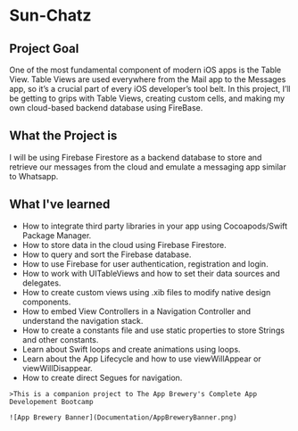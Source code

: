 # Sun-Chatz

## Project Goal

One of the most fundamental component of modern iOS apps is the Table View. Table Views are used everywhere from the Mail app to the Messages app, so it’s a crucial part of every iOS developer’s tool belt. In this project, I’ll be getting to grips with Table Views, creating custom cells, and making my own cloud-based backend database using FireBase.

## What the Project is

I will be using Firebase Firestore as a backend database to store and retrieve our messages from the cloud and emulate a messaging app similar to Whatsapp.

## What I've learned

-   How to integrate third party libraries in your app using Cocoapods/Swift Package Manager.
-   How to store data in the cloud using Firebase Firestore.
-   How to query and sort the Firebase database.
-   How to use Firebase for user authentication, registration and login.
-   How to work with UITableViews and how to set their data sources and delegates.
-   How to create custom views using .xib files to modify native design components.
-   How to embed View Controllers in a Navigation Controller and understand the navigation stack.
-   How to create a constants file and use static properties to store Strings and other constants.
-   Learn about Swift loops and create animations using loops.
-   Learn about the App Lifecycle and how to use viewWillAppear or viewWillDisappear.
-   How to create direct Segues for navigation.

```
>This is a companion project to The App Brewery's Complete App Developement Bootcamp

![App Brewery Banner](Documentation/AppBreweryBanner.png)
```
